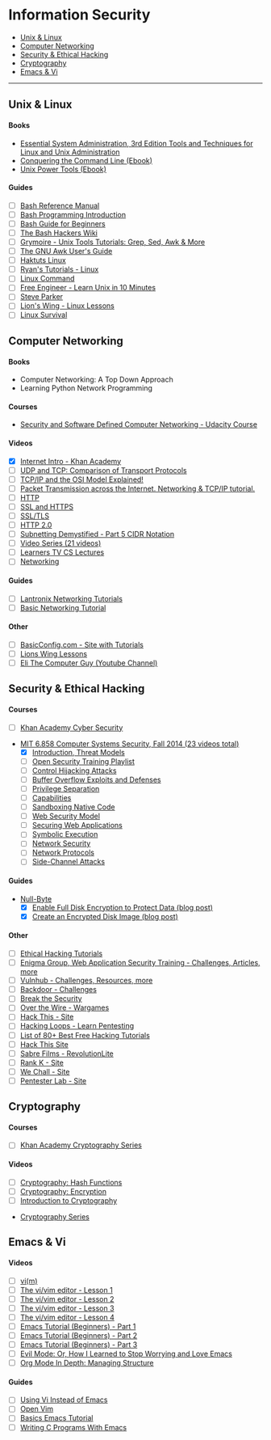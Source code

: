 # Information Security

* [Unix & Linux](#unix--linux)
* [Computer Networking](#computer-networking)
* [Security & Ethical Hacking](#security--ethical-hacking)
* [Cryptography](#cryptography)
* [Emacs & Vi](#emacs--vi)

____

## Unix & Linux

#### Books
- [Essential System Administration, 3rd Edition
Tools and Techniques for Linux and Unix Administration](https://github.com/akbur/studyPlan/blob/master/information-security/essential-sysadmin.md)
- [Conquering the Command Line (Ebook)](http://conqueringthecommandline.com/book/frontmatter)
- [Unix Power Tools (Ebook)](http://docstore.mik.ua/orelly/unix3/upt/)

#### Guides
- [ ] [Bash Reference Manual](https://www.gnu.org/software/bash/manual/bashref.html#Simple-Commands)
- [ ] [Bash Programming Introduction](http://tldp.org/HOWTO/Bash-Prog-Intro-HOWTO.html)
- [ ] [Bash Guide for Beginners](http://www.tldp.org/LDP/Bash-Beginners-Guide/html/)
- [ ] [The Bash Hackers Wiki](http://wiki.bash-hackers.org/start)
- [ ] [Grymoire - Unix Tools Tutorials: Grep, Sed, Awk & More](http://www.grymoire.com)
- [ ] [The GNU Awk User's Guide](https://www.gnu.org/software/gawk/manual/gawk.html)
- [ ] [Haktuts Linux](http://www.Haktuts.com/Linux)
- [ ] [Ryan's Tutorials - Linux](http://www.ryanstutorials.net/linuxtutorial/)
- [ ] [Linux Command](http://www.linuxcommand.org)
- [ ] [Free Engineer - Learn Unix in 10 Minutes](http://freeengineer.org/learnUNIXin10minutes.html)
- [ ] [Steve Parker](http://steve-parker.org/sh/sh.shtml)
- [ ] [Lion's Wing - Linux Lessons](http://www.lions-wing.net/lessons/index.html)
- [ ] [Linux Survival](http://www.linuxsurvival.com )

## Computer Networking
#### Books
- Computer Networking: A Top Down Approach
- Learning Python Network Programming

#### Courses
- [Security and Software Defined Computer Networking - Udacity Course](https://www.udacity.com/course/computer-networking--ud436)

#### Videos
- [x] [Internet Intro - Khan Academy](https://www.khanacademy.org/computing/computer-science/internet-intro)
- [ ] [UDP and TCP: Comparison of Transport Protocols](https://www.youtube.com/watch?v=Vdc8TCESIg8)
- [ ] [TCP/IP and the OSI Model Explained!](https://www.youtube.com/watch?v=e5DEVa9eSN0)
- [ ] [Packet Transmission across the Internet. Networking & TCP/IP tutorial.](https://www.youtube.com/watch?v=nomyRJehhnM)
- [ ] [HTTP](https://www.youtube.com/watch?v=WGJrLqtX7As)
- [ ] [SSL and HTTPS](https://www.youtube.com/watch?v=S2iBR2ZlZf0)
- [ ] [SSL/TLS](https://www.youtube.com/watch?v=Rp3iZUvXWlM)
- [ ] [HTTP 2.0](https://www.youtube.com/watch?v=E9FxNzv1Tr8)
- [ ] [Subnetting Demystified - Part 5 CIDR Notation](https://www.youtube.com/watch?v=t5xYI0jzOf4)
- [ ] [Video Series (21 videos)](https://www.youtube.com/playlist?list=PLEbnTDJUr_IegfoqO4iPnPYQui46QqT0j)
- [ ] [Learners TV CS Lectures](http://www.learnerstv.com/Free-Computer-Science-Video-lectures-ltv578-Page1.htm)
- [ ] [Networking](https://www.youtube.com/watch?v=d4_7dUFl4v0&amp;list=PLkHsKoi6eZnzJl1qTzmvBwTxrSJW4D2Jj)

#### Guides
- [ ] [Lantronix Networking Tutorials](http://www.lantronix.com/resources/networking-tutorials/)
- [ ] [Basic Networking Tutorial](http://www.techiwarehouse.com/engine/d9e99072/Basic-Networking-Tutorial)

#### Other
- [ ] [BasicConfig.com - Site with Tutorials](http://www.basicconfig.com/)
- [ ] [Lions Wing Lessons](http://www.lions-wing.net/lessons/index.html)
- [ ] [Eli The Computer Guy (Youtube Channel)](https://www.youtube.com/user/elithecomputerguy)

## Security & Ethical Hacking

#### Courses
- [ ] [Khan Academy Cyber Security](https://www.khanacademy.org/partner-content/nova/cybersecurity/cyber/v/cybersecurity-101)
- [MIT 6.858 Computer Systems Security, Fall 2014 (23 videos total)](https://www.youtube.com/playlist?list=PLUl4u3cNGP62K2DjQLRxDNRi0z2IRWnNh)
    - [x] [Introduction, Threat Models](https://www.youtube.com/watch?v=GqmQg-cszw4&index=1&list=PLUl4u3cNGP62K2DjQLRxDNRi0z2IRWnNh)
    - [ ] [Open Security Training Playlist](https://www.youtube.com/playlist?list=PLwP_SiAcdui1MAr7lYamd67kFU8sye4nw)
    - [ ] [Control Hijacking Attacks](https://www.youtube.com/watch?v=6bwzNg5qQ0o&list=PLUl4u3cNGP62K2DjQLRxDNRi0z2IRWnNh&index=2)
    - [ ] [Buffer Overflow Exploits and Defenses](https://www.youtube.com/watch?v=drQyrzRoRiA&list=PLUl4u3cNGP62K2DjQLRxDNRi0z2IRWnNh&index=3)
    - [ ] [Privilege Separation](https://www.youtube.com/watch?v=6SIJmoE9L9g&index=4&list=PLUl4u3cNGP62K2DjQLRxDNRi0z2IRWnNh)
    - [ ] [Capabilities](https://www.youtube.com/watch?v=8VqTSY-11F4&index=5&list=PLUl4u3cNGP62K2DjQLRxDNRi0z2IRWnNh)
    - [ ] [Sandboxing Native Code](https://www.youtube.com/watch?v=VEV74hwASeU&list=PLUl4u3cNGP62K2DjQLRxDNRi0z2IRWnNh&index=6)
    - [ ] [Web Security Model](https://www.youtube.com/watch?v=chkFBigodIw&index=7&list=PLUl4u3cNGP62K2DjQLRxDNRi0z2IRWnNh)
    - [ ] [Securing Web Applications](https://www.youtube.com/watch?v=EBQIGy1ROLY&index=8&list=PLUl4u3cNGP62K2DjQLRxDNRi0z2IRWnNh)
    - [ ] [Symbolic Execution](https://www.youtube.com/watch?v=yRVZPvHYHzw&index=9&list=PLUl4u3cNGP62K2DjQLRxDNRi0z2IRWnNh)
    - [ ] [Network Security](https://www.youtube.com/watch?v=SIEVvk3NVuk&index=11&list=PLUl4u3cNGP62K2DjQLRxDNRi0z2IRWnNh)
    - [ ] [Network Protocols](https://www.youtube.com/watch?v=QOtA76ga_fY&index=12&list=PLUl4u3cNGP62K2DjQLRxDNRi0z2IRWnNh)
    - [ ] [Side-Channel Attacks](https://www.youtube.com/watch?v=PuVMkSEcPiI&index=15&list=PLUl4u3cNGP62K2DjQLRxDNRi0z2IRWnNh)

#### Guides
- [Null-Byte](http://null-byte.wonderhowto.com/)
    - [x] [Enable Full Disk Encryption to Protect Data (blog post)](http://null-byte.wonderhowto.com/how-to/mac-for-hackers-enable-full-disk-encryption-protect-your-data-0173789/)
    - [x] [Create an Encrypted Disk Image (blog post)](http://null-byte.wonderhowto.com/how-to/mac-for-hackers-create-encrypted-disk-image-0173796/)

#### Other
- [ ] [Ethical Hacking Tutorials](http://www.guru99.com/ethical-hacking-tutorials.html)
- [ ] [Enigma Group, Web Application Security Training - Challenges, Articles, more](http://www.enigmagroup.org/)
- [ ] [Vulnhub - Challenges, Resources, more](https://www.vulnhub.com/)
- [ ] [Backdoor - Challenges](https://backdoor.sdslabs.co/)
- [ ] [Break the Security](http://breakthesecurity.cysecurity.org)
- [ ] [Over the Wire - Wargames](http://www.overthewire.org)
- [ ] [Hack This - Site](http://hackthis.co.uk)
- [ ] [Hacking Loops - Learn Pentesting](https://www.hackingloops.com/)
- [ ] [List of 80+ Best Free Hacking Tutorials](http://www.fromdev.com/2013/07/Hacking-Tutorials.html)
- [ ] [Hack This Site](https://www.HackThisSite.org)
- [ ] [Sabre Films - RevolutionLite](https://www.sabrefilms.co.uk/revolutionelite/)
- [ ] [Rank K - Site](http://www.rankk.org/)
- [ ] [We Chall - Site](http://www.wechall.net/)
- [ ] [Pentester Lab - Site](https://pentesterlab.com/)

## Cryptography
#### Courses
- [ ] [Khan Academy Cryptography Series](https://www.khanacademy.org/computing/computer-science/cryptography)

#### Videos
- [ ] [Cryptography: Hash Functions](https://www.youtube.com/watch?v=KqqOXndnvic&list=PLUl4u3cNGP6317WaSNfmCvGym2ucw3oGp&index=30)
- [ ] [Cryptography: Encryption](https://www.youtube.com/watch?v=9TNI2wHmaeI&index=31&list=PLUl4u3cNGP6317WaSNfmCvGym2ucw3oGp)
- [ ] [Introduction to Cryptography](https://www.youtube.com/watch?v=2aHkqB2-46k&feature=youtu.be)
- [Cryptography Series](https://www.youtube.com/channel/UC1usFRN4LCMcfIV7UjHNuQg)

## Emacs & Vi
#### Videos
- [ ] [vi(m)](https://www.youtube.com/watch?v=5givLEMcINQ&index=1&list=PL13bz4SHGmRxlZVmWQ9DvXo1fEg4UdGkr)
- [ ] [The vi/vim editor - Lesson 1](https://www.youtube.com/watch?v=SI8TeVMX8pk)
- [ ] [The vi/vim editor - Lesson 2](https://www.youtube.com/watch?v=F3OO7ZIOaJE)
- [ ] [The vi/vim editor - Lesson 3](https://www.youtube.com/watch?v=ZYEccA_nMaI)
- [ ] [The vi/vim editor - Lesson 4](https://www.youtube.com/watch?v=1lYD5gwgZIA)
- [ ] [Emacs Tutorial (Beginners) - Part 1](https://www.youtube.com/watch?v=ujODL7MD04Q)
- [ ] [Emacs Tutorial (Beginners) - Part 2](https://www.youtube.com/watch?v=XWpsRupJ4II)
- [ ] [Emacs Tutorial (Beginners) - Part 3](https://www.youtube.com/watch?v=paSgzPso-yc)
- [ ] [Evil Mode: Or, How I Learned to Stop Worrying and Love Emacs](https://www.youtube.com/watch?v=JWD1Fpdd4Pc)
- [ ] [Org Mode In Depth: Managing Structure](https://www.youtube.com/watch?v=nsGYet02bEk)

#### Guides
- [ ] [Using Vi Instead of Emacs](http://www.cs.yale.edu/homes/aspnes/classes/223/notes.html#Using_Vi_instead_of_Emacs)
- [ ] [Open Vim](http://www.openvim.com)
- [ ] [Basics Emacs Tutorial](https://www.youtube.com/watch?v=hbmV1bnQ-i0)
- [ ] [Writing C Programs With Emacs](http://www.cs.yale.edu/homes/aspnes/classes/223/notes.html#Writing_C_programs_with_Emacs)
